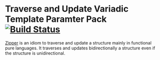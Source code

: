 Traverse and Update Variadic Template Paramter Pack [![Build Status](https://travis-ci.org/rhysd/vttpp-zipper.png)](https://travis-ci.org/rhysd/vttpp-zipper)
=============================================================================================================================================================

[Zipper](http://www.haskell.org/haskellwiki/Zipper) is an idiom to traverse and update a structure mainly in functional pure languages. It traverses and updates bidirectionally a structure even if the structure is unidirectional.


